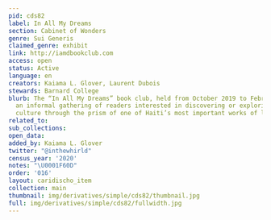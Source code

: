 ```yaml
---
pid: cds82
label: In All My Dreams
section: Cabinet of Wonders
genre: Sui Generis
claimed_genre: exhibit
link: http://iamdbookclub.com
access: open
status: Active
language: en
creators: Kaiama L. Glover, Laurent Dubois
stewards: Barnard College
blurb: The “In All My Dreams” book club, held from October 2019 to February 2020 was
  an informal gathering of readers interested in discovering or exploring Haitian
  culture through the prism of one of Haiti’s most important works of literary fiction.
related_to:
sub_collections:
open_data:
added_by: Kaiama L. Glover
twitter: "@inthewhirld"
census_year: '2020'
notes: "\U0001F60D"
order: '016'
layout: caridischo_item
collection: main
thumbnail: img/derivatives/simple/cds82/thumbnail.jpg
full: img/derivatives/simple/cds82/fullwidth.jpg
---
```

